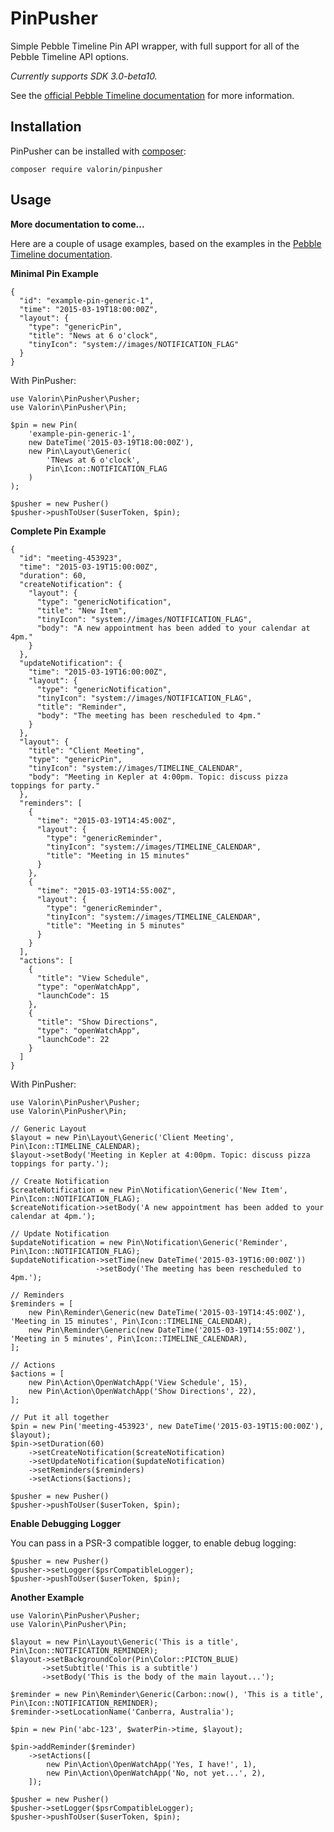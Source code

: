 # PinPusher

Simple Pebble Timeline Pin API wrapper, with full support for all of the Pebble Timeline API options.

*Currently supports SDK 3.0-beta10.*

See the [official Pebble Timeline documentation](http://developer.getpebble.com/guides/timeline/) for more information.

## Installation

PinPusher can be installed with [composer](https://getcomposer.org/):

```
composer require valorin/pinpusher
```

## Usage

**More documentation to come...**

Here are a couple of usage examples, based on the examples in the [Pebble Timeline documentation](http://developer.getpebble.com/guides/timeline/pin-structure/).

**Minimal Pin Example**

```
{
  "id": "example-pin-generic-1",
  "time": "2015-03-19T18:00:00Z",
  "layout": {
    "type": "genericPin",
    "title": "News at 6 o'clock",
    "tinyIcon": "system://images/NOTIFICATION_FLAG"
  }
}
```

With PinPusher:

```
use Valorin\PinPusher\Pusher;
use Valorin\PinPusher\Pin;

$pin = new Pin(
    'example-pin-generic-1',
    new DateTime('2015-03-19T18:00:00Z'),
    new Pin\Layout\Generic(
        'TNews at 6 o'clock',
        Pin\Icon::NOTIFICATION_FLAG
    )
);

$pusher = new Pusher()
$pusher->pushToUser($userToken, $pin);
```

**Complete Pin Example**

```
{
  "id": "meeting-453923",
  "time": "2015-03-19T15:00:00Z",
  "duration": 60,
  "createNotification": {
    "layout": {
      "type": "genericNotification",
      "title": "New Item",
      "tinyIcon": "system://images/NOTIFICATION_FLAG",
      "body": "A new appointment has been added to your calendar at 4pm."
    }
  },
  "updateNotification": {
    "time": "2015-03-19T16:00:00Z",
    "layout": {
      "type": "genericNotification",
      "tinyIcon": "system://images/NOTIFICATION_FLAG",
      "title": "Reminder",
      "body": "The meeting has been rescheduled to 4pm."
    }
  },
  "layout": {
    "title": "Client Meeting",
    "type": "genericPin",
    "tinyIcon": "system://images/TIMELINE_CALENDAR",
    "body": "Meeting in Kepler at 4:00pm. Topic: discuss pizza toppings for party."
  },
  "reminders": [
    {
      "time": "2015-03-19T14:45:00Z",
      "layout": {
        "type": "genericReminder",
        "tinyIcon": "system://images/TIMELINE_CALENDAR",
        "title": "Meeting in 15 minutes"
      }
    },
    {
      "time": "2015-03-19T14:55:00Z",
      "layout": {
        "type": "genericReminder",
        "tinyIcon": "system://images/TIMELINE_CALENDAR",
        "title": "Meeting in 5 minutes"
      }
    }
  ],
  "actions": [
    {
      "title": "View Schedule",
      "type": "openWatchApp",
      "launchCode": 15
    },
    {
      "title": "Show Directions",
      "type": "openWatchApp",
      "launchCode": 22
    }
  ]
}
```

With PinPusher:

```
use Valorin\PinPusher\Pusher;
use Valorin\PinPusher\Pin;

// Generic Layout
$layout = new Pin\Layout\Generic('Client Meeting', Pin\Icon::TIMELINE_CALENDAR);
$layout->setBody('Meeting in Kepler at 4:00pm. Topic: discuss pizza toppings for party.');

// Create Notification
$createNotification = new Pin\Notification\Generic('New Item', Pin\Icon::NOTIFICATION_FLAG);
$createNotification->setBody('A new appointment has been added to your calendar at 4pm.');

// Update Notification
$updateNotification = new Pin\Notification\Generic('Reminder', Pin\Icon::NOTIFICATION_FLAG);
$updateNotification->setTime(new DateTime('2015-03-19T16:00:00Z'))
                   ->setBody('The meeting has been rescheduled to 4pm.');

// Reminders
$reminders = [
    new Pin\Reminder\Generic(new DateTime('2015-03-19T14:45:00Z'), 'Meeting in 15 minutes', Pin\Icon::TIMELINE_CALENDAR),
    new Pin\Reminder\Generic(new DateTime('2015-03-19T14:55:00Z'), 'Meeting in 5 minutes', Pin\Icon::TIMELINE_CALENDAR),
];

// Actions
$actions = [
    new Pin\Action\OpenWatchApp('View Schedule', 15),
    new Pin\Action\OpenWatchApp('Show Directions', 22),
];

// Put it all together
$pin = new Pin('meeting-453923', new DateTime('2015-03-19T15:00:00Z'), $layout);
$pin->setDuration(60)
    ->setCreateNotification($createNotification)
    ->setUpdateNotification($updateNotification)
    ->setReminders($reminders)
    ->setActions($actions);
    
$pusher = new Pusher()
$pusher->pushToUser($userToken, $pin);
```

**Enable Debugging Logger**

You can pass in a PSR-3 compatible logger, to enable debug logging:

```
$pusher = new Pusher()
$pusher->setLogger($psrCompatibleLogger);
$pusher->pushToUser($userToken, $pin);
```

**Another Example**

```
use Valorin\PinPusher\Pusher;
use Valorin\PinPusher\Pin;

$layout = new Pin\Layout\Generic('This is a title', Pin\Icon::NOTIFICATION_REMINDER);
$layout->setBackgroundColor(Pin\Color::PICTON_BLUE)
       ->setSubtitle('This is a subtitle')
       ->setBody('This is the body of the main layout...');

$reminder = new Pin\Reminder\Generic(Carbon::now(), 'This is a title', Pin\Icon::NOTIFICATION_REMINDER);
$reminder->setLocationName('Canberra, Australia');

$pin = new Pin('abc-123', $waterPin->time, $layout);

$pin->addReminder($reminder)
    ->setActions([
        new Pin\Action\OpenWatchApp('Yes, I have!', 1),
        new Pin\Action\OpenWatchApp('No, not yet...', 2),
    ]);

$pusher = new Pusher()
$pusher->setLogger($psrCompatibleLogger);
$pusher->pushToUser($userToken, $pin);
```
